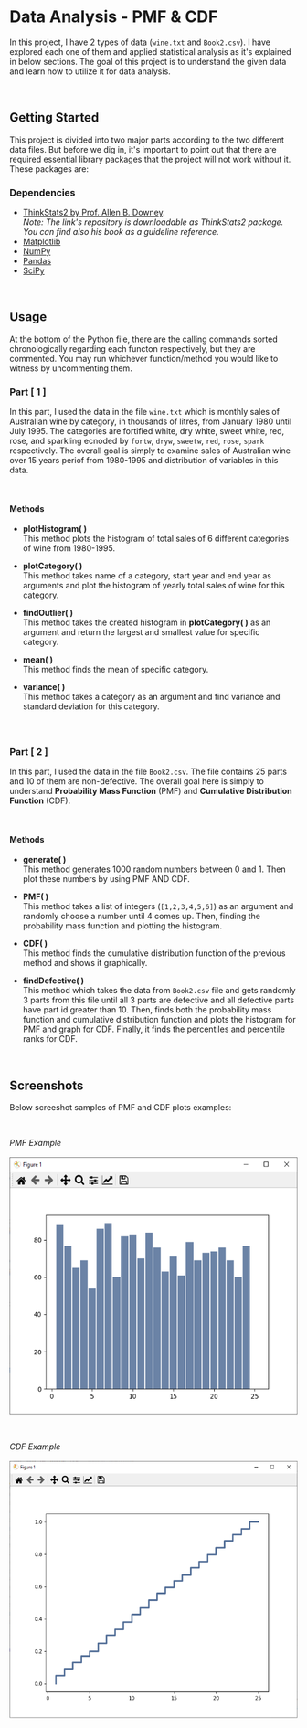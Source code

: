 # Data Analysis - PMF & CDF
In this project, I have 2 types of data (```wine.txt``` and ```Book2.csv```). I have explored each one of them and applied statistical analysis as it's explained in below sections. The goal of this project is to understand the given data and learn how to utilize it for data analysis.


<br>

## Getting Started
This project is divided into two major parts according to the two different data files. But before we dig in, it's important to point out that there are required essential library packages that the project will not work without it. These packages are:

### Dependencies
- [ThinkStats2 by Prof. Allen B. Downey](https://github.com/AllenDowney/ThinkStats2). <br>
   _Note: The link's repository is downloadable as ThinkStats2 package. You can find also his book as a guideline reference._
- [Matplotlib](https://github.com/matplotlib/matplotlib)
- [NumPy](https://github.com/numpy/numpy)
- [Pandas](https://github.com/pandas-dev/pandas/)
- [SciPy](https://github.com/scipy/scipy)


<br>

## Usage
At the bottom of the Python file, there are the calling commands sorted chronologically regarding each functon respectively, but they are commented. You may run whichever function/method you would like to witness by uncommenting them.

### Part [ 1 ]
In this part, I used the data in the file ```wine.txt``` which is monthly sales of Australian wine by category, in thousands of litres, from January 1980 until July 1995. The categories are fortified white, dry white, sweet white, red, rose, and sparkling ecnoded by ```fortw```, ```dryw```, ```sweetw```, ```red```, ```rose```, ```spark``` respectively. The overall goal is simply to examine sales of Australian wine over 15 years periof from 1980-1995 and distribution of variables in this data.

<br>

#### Methods
- **plotHistogram( )** <br>
This method plots the histogram of total sales of 6 different categories of wine from 1980-1995.

- **plotCategory( )** <br>
This method takes name of a category, start year and end year as arguments and plot the histogram of yearly total sales of wine for this category.

- **findOutlier( )** <br>
This method takes the created histogram in **plotCategory( )** as an argument and return the largest and smallest value for specific category.

- **mean( )** <br>
This method finds the mean of specific category.

- **variance( )** <br>
This method takes a category as an argument and find variance and standard deviation for this category.


<br>

##
### Part [ 2 ]
In this part, I used the data in the file ```Book2.csv```. The file contains 25 parts and 10 of them are non-defective. The overall goal here is simply to understand **Probability Mass Function** (PMF) and **Cumulative Distribution Function** (CDF).

<br>

#### Methods
- **generate( )** <br>
This method generates 1000 random numbers between 0 and 1. Then plot these numbers by using PMF AND CDF.

- **PMF( )** <br>
This method takes a list of integers (```[1,2,3,4,5,6]```) as an argument and randomly choose a number until 4 comes up. Then, finding the probability mass function and plotting the histogram.

- **CDF( )** <br>
This method finds the cumulative distribution function of the previous method and shows it graphically.

- **findDefective( )** <br>
This method which takes the data from ```Book2.csv``` file and gets randomly 3 parts from this file until all 3 parts are defective and all defective parts have part id greater than 10. Then, finds both the probability mass function and cumulative distribution function and plots the histogram for PMF and graph for CDF. Finally, it finds the percentiles and percentile ranks for CDF.


<br>

## Screenshots
Below screeshot samples of PMF and CDF plots examples:


<br>
<p>
   <em>PMF Example</em>
   <br><br>
   <img style="max-width: 100%;height: 450px;" src="/screenshots/pmf.png" alt>
</p>



<br>

<p>
   <em>CDF Example</em>
   <br><br>
   <img style="max-width: 100%;height: 450px;" src="/screenshots/cdf.png" alt>
</p>
  
  
  
  
  
